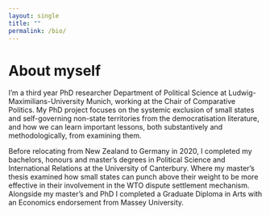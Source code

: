 ```yaml
---
layout: single
title: ""
permalink: /bio/
---
```


# About myself
I’m a third year PhD researcher Department of Political Science at Ludwig-Maximilians-University Munich, working at the Chair of Comparative Politics. My PhD project focuses on the systemic exclusion of small states and self-governing non-state territories from the democratisation literature, and how we can learn important lessons, both substantively and methodologically, from examining them. 

Before relocating from New Zealand to Germany in 2020, I completed my bachelors, honours and master’s degrees in Political Science and International Relations at the University of Canterbury.  Where my master’s thesis examined how small states can punch above their weight to be more effective in their involvement in the WTO dispute settlement mechanism. Alongside my master’s and PhD I completed a Graduate Diploma in Arts with an Economics endorsement from Massey University. 

